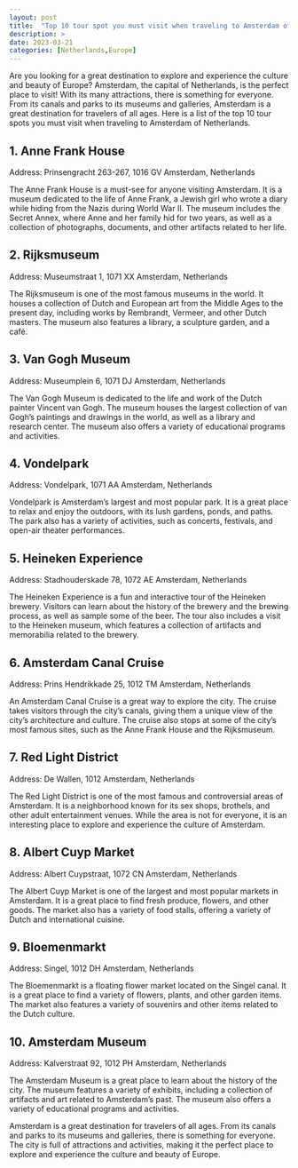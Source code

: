 ```yaml
---
layout: post
title:  "Top 10 tour spot you must visit when traveling to Amsterdam of Netherlands"
description: >
date: 2023-03-21
categories: [Netherlands,Europe]
---
```


Are you looking for a great destination to explore and experience the culture and beauty of Europe? Amsterdam, the capital of Netherlands, is the perfect place to visit! With its many attractions, there is something for everyone. From its canals and parks to its museums and galleries, Amsterdam is a great destination for travelers of all ages. Here is a list of the top 10 tour spots you must visit when traveling to Amsterdam of Netherlands. 

## 1. Anne Frank House 
Address: Prinsengracht 263-267, 1016 GV Amsterdam, Netherlands 

The Anne Frank House is a must-see for anyone visiting Amsterdam. It is a museum dedicated to the life of Anne Frank, a Jewish girl who wrote a diary while hiding from the Nazis during World War II. The museum includes the Secret Annex, where Anne and her family hid for two years, as well as a collection of photographs, documents, and other artifacts related to her life. 

## 2. Rijksmuseum 
Address: Museumstraat 1, 1071 XX Amsterdam, Netherlands 

The Rijksmuseum is one of the most famous museums in the world. It houses a collection of Dutch and European art from the Middle Ages to the present day, including works by Rembrandt, Vermeer, and other Dutch masters. The museum also features a library, a sculpture garden, and a café. 

## 3. Van Gogh Museum 
Address: Museumplein 6, 1071 DJ Amsterdam, Netherlands 

The Van Gogh Museum is dedicated to the life and work of the Dutch painter Vincent van Gogh. The museum houses the largest collection of van Gogh’s paintings and drawings in the world, as well as a library and research center. The museum also offers a variety of educational programs and activities. 

## 4. Vondelpark 
Address: Vondelpark, 1071 AA Amsterdam, Netherlands 

Vondelpark is Amsterdam’s largest and most popular park. It is a great place to relax and enjoy the outdoors, with its lush gardens, ponds, and paths. The park also has a variety of activities, such as concerts, festivals, and open-air theater performances. 

## 5. Heineken Experience 
Address: Stadhouderskade 78, 1072 AE Amsterdam, Netherlands 

The Heineken Experience is a fun and interactive tour of the Heineken brewery. Visitors can learn about the history of the brewery and the brewing process, as well as sample some of the beer. The tour also includes a visit to the Heineken museum, which features a collection of artifacts and memorabilia related to the brewery. 

## 6. Amsterdam Canal Cruise 
Address: Prins Hendrikkade 25, 1012 TM Amsterdam, Netherlands 

An Amsterdam Canal Cruise is a great way to explore the city. The cruise takes visitors through the city’s canals, giving them a unique view of the city’s architecture and culture. The cruise also stops at some of the city’s most famous sites, such as the Anne Frank House and the Rijksmuseum. 

## 7. Red Light District 
Address: De Wallen, 1012 Amsterdam, Netherlands 

The Red Light District is one of the most famous and controversial areas of Amsterdam. It is a neighborhood known for its sex shops, brothels, and other adult entertainment venues. While the area is not for everyone, it is an interesting place to explore and experience the culture of Amsterdam. 

## 8. Albert Cuyp Market 
Address: Albert Cuypstraat, 1072 CN Amsterdam, Netherlands 

The Albert Cuyp Market is one of the largest and most popular markets in Amsterdam. It is a great place to find fresh produce, flowers, and other goods. The market also has a variety of food stalls, offering a variety of Dutch and international cuisine. 

## 9. Bloemenmarkt 
Address: Singel, 1012 DH Amsterdam, Netherlands 

The Bloemenmarkt is a floating flower market located on the Singel canal. It is a great place to find a variety of flowers, plants, and other garden items. The market also features a variety of souvenirs and other items related to the Dutch culture. 

## 10. Amsterdam Museum 
Address: Kalverstraat 92, 1012 PH Amsterdam, Netherlands 

The Amsterdam Museum is a great place to learn about the history of the city. The museum features a variety of exhibits, including a collection of artifacts and art related to Amsterdam’s past. The museum also offers a variety of educational programs and activities. 

Amsterdam is a great destination for travelers of all ages. From its canals and parks to its museums and galleries, there is something for everyone. The city is full of attractions and activities, making it the perfect place to explore and experience the culture and beauty of Europe.